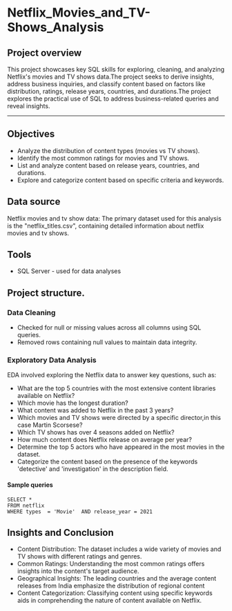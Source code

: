 # Netflix_Movies_and_TV-Shows_Analysis

## Project overview

This project showcases key SQL skills for exploring, cleaning, and analyzing Netflix's movies and TV shows data.The project seeks to derive insights, address business inquiries, and classify content based on factors like distribution, ratings, release years, countries, and durations.The project explores the practical use of SQL to address business-related queries and reveal insights.

---
## Objectives
- Analyze the distribution of content types (movies vs TV shows).
- Identify the most common ratings for movies and TV shows.
- List and analyze content based on release years, countries, and durations.
- Explore and categorize content based on specific criteria and keywords.

## Data source

Netflix movies and tv show data: The primary dataset used for this analysis is the "netflix_titles.csv", containing detailed information about netflix movies and tv shows.

## Tools

- SQL Server - used for data analyses

## Project structure.
### Data Cleaning

- Checked for null or missing values across all columns using SQL queries.
- Removed rows containing null values to maintain data integrity.

### Exploratory Data Analysis

EDA involved exploring the Netflix data to answer key questions, such as:
- What are the top 5 countries with the most extensive content libraries available on Netflix?
- Which movie has the longest duration?
- What content was added to Netflix in the past 3 years?
- Which movies and TV shows were directed by a specific director,in this case Martin Scorsese?
- Which TV shows has over 4 seasons added on Netflix?
- How much content does Netflix release on average per year?
- Determine the top 5 actors who have appeared in the most movies in the dataset.
- Categorize the content based on the presence of the keywords 'detective' and 'investigation' in the description field.

#### Sample queries
```
SELECT *
FROM netflix 
WHERE types  = 'Movie'  AND release_year = 2021
```

## Insights and Conclusion

- Content Distribution: The dataset includes a wide variety of movies and TV shows with different ratings and genres.
- Common Ratings: Understanding the most common ratings offers insights into the content's target audience.
- Geographical Insights: The leading countries and the average content releases from India emphasize the distribution of regional content
- Content Categorization: Classifying content using specific keywords aids in comprehending the nature of content available on Netflix.


